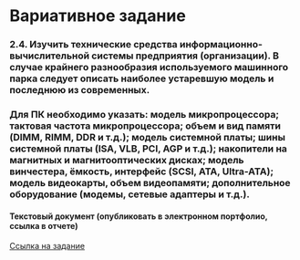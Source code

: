 # Вариативное задание
### 2.4. Изучить технические средства информационно-вычислительной системы предприятия (организации).  В случае крайнего разнообразия используемого машинного парка следует описать наиболее устаревшую модель и последнюю из современных. 
### Для ПК необходимо указать: модель микропроцессора; тактовая частота микропроцессора; объем и вид памяти (DIMM, RIMM, DDR и т.д.); модель системной платы; шины системной платы (ISA, VLB, PCI, AGP и т.д.); накопители на магнитных и магнитооптических дисках; модель винчестера, ёмкость, интерфейс (SCSI, ATA, Ultra-ATA); модель видеокарты, объем видеопамяти; дополнительное оборудование (модемы, сетевые адаптеры и т.д.).


#### Текстовый документ (опубликовать в электронном портфолио, ссылка в отчете)

[Ссылка на задание](https://github.com/Bolzuka/educational_practice/blob/master/2.4/2.4.pdf)
